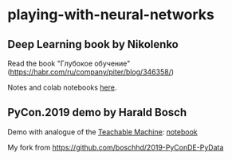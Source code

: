 # playing-with-neural-networks

## Deep Learning book by Nikolenko

Read the book "Глубокое обучение" (https://habr.com/ru/company/piter/blog/346358/)

Notes and colab notebooks [here](DL_book_Nikolenko).

## PyCon.2019 demo by Harald Bosch

Demo with analogue of the [Teachable Machine](https://teachablemachine.withgoogle.com/): [notebook](PyCon_de_2019_showcase.ipynb)

My fork from https://github.com/boschhd/2019-PyConDE-PyData